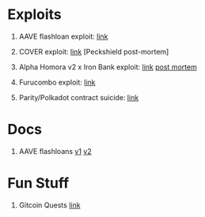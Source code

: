 # Exploits

1. AAVE flashloan exploit: [link](https://etherscan.io/tx/0xb5c8bd9430b6cc87a0e2fe110ece6bf527fa4f170a4bc8cd032f768fc5219838?__cf_chl_captcha_tk__=94be7b0895460e9399974823504de12e2492d3dc-1615510712-0-AYT1B4D7uXgWlttlSdjYf2pLRaGOByhRVg8WKgJllnD9U3D3otBgTtZbDF723h8Ji5_86USg0b9LTtahwckI13as0yl6XjKhxkWBfBAzQdNXZJOifRt9m-1T3iPfegb59j1P2zbJBXysC7uhR4249Xnen2glk9XrMEdzScbFRUWJ59-jYgQgUbwRyPyJ8Z-vHm6TS_Hw1IDpCP-mM93AvGZpg2nckuF-hJSqBM6r9YyJocBgduvix_22FIlhCy9pj35Xgm7usCRDoUmJv0xQseQvTVGT1q01ltezq6ZdaDuOk8FyJ6W3CWV0aKUgH59gYKlC7bTpfpNOwycqzY-5pOuvPKZOQEX7ahEoFq2QPzzVuFikEw5tkFHgL9m05nR5pPAVXnRY03e5F6rkdtfiWLLUIDByNmPdtwKr_Z7-5Rs1tYIirA7QXj17NajapohxR3THCy1J4sI3-Rjc2xfzMDeIg9eIx8waQS9dR0-rpU3bPmSc_pzWDNI6HDz0Bb_Q0viHWaSEtUPCFwDZxSCIWeVX_OzIbXl18_envNDqkzljnHczAUtRneuBNbVnTiUD8TgsisczESQP_29QiGxvJ1ekhyDlHF6KEp2trXl7ZyBJTZa7y_QJpE6Jto5r3SHwj1o2xE3lu-o0H-trXqkIWT0LYd1OKzfA0zTMPfgKCsuRgrAyC-j7Cpm1Sw72mr5JfQ)

1. COVER exploit: [link](https://etherscan.io/tx/0xca135d1c4268d6354a019b66946d4fbe4de6f7ddf0ff56389a5cc2ba695b035f) [Peckshield post-mortem]

2. Alpha Homora v2 x Iron Bank exploit: [link](https://etherscan.io/txs?a=0x905315602ed9a854e325f692ff82f58799beab57) [post mortem](https://blog.alphafinance.io/alpha-homora-v2-post-mortem/)

3. Furucombo exploit: [link](https://etherscan.io/tx/0x6a14869266a1dcf3f51b102f44b7af7d0a56f1766e5b1908ac80a6a23dbaf449)

4. Parity/Polkadot contract suicide: [link](https://medium.com/cybermiles/i-accidentally-killed-it-and-evaporated-300-million-6b975dc1f76b)

# Docs
1. AAVE flashloans [v1](https://docs.aave.com/developers/v/1.0/tutorials/performing-a-flash-loan) [v2](https://docs.aave.com/developers/v/2.0/guides/flash-loans)

# Fun Stuff

1. Gitcoin Quests [link](https://gitcoin.co/quests)
